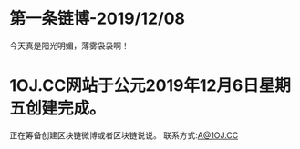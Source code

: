 # 第一条链博-2019/12/08
今天真是阳光明媚，薄雾袅袅啊！
# 1OJ.CC网站于公元2019年12月6日星期五创建完成。
正在筹备创建区块链微博或者区块链说说。
联系方式:A@1OJ.CC
